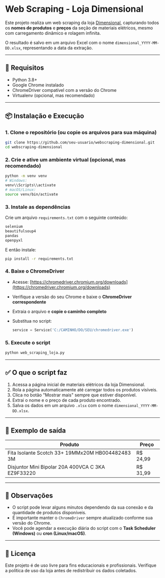 # Web Scraping - Loja Dimensional

Este projeto realiza um web scraping da loja [Dimensional](https://www.dimensional.com.br/material-eletrico), capturando todos os **nomes de produtos** e **preços** da seção de materiais elétricos, mesmo com carregamento dinâmico e rolagem infinita.

O resultado é salvo em um arquivo Excel com o nome `dimensional_YYYY-MM-DD.xlsx`, representando a data da extração.

---

## 🔧 Requisitos

* Python 3.8+
* Google Chrome instalado
* ChromeDriver compatível com a versão do Chrome
* Virtualenv (opcional, mas recomendado)

---

## 📦 Instalação e Execução

### 1. Clone o repositório (ou copie os arquivos para sua máquina)

```bash
git clone https://github.com/seu-usuario/webscraping-dimensional.git
cd webscraping-dimensional
```

### 2. Crie e ative um ambiente virtual (opcional, mas recomendado)

```bash
python -m venv venv
# Windows:
venv\\Scripts\\activate
# macOS/Linux:
source venv/bin/activate
```

### 3. Instale as dependências

Crie um arquivo `requirements.txt` com o seguinte conteúdo:

```txt
selenium
beautifulsoup4
pandas
openpyxl
```

E então instale:

```bash
pip install -r requirements.txt
```

### 4. Baixe o ChromeDriver

* Acesse: [https://chromedriver.chromium.org/downloads](https://chromedriver.chromium.org/downloads)
* Verifique a versão do seu Chrome e baixe o **ChromeDriver correspondente**
* Extraia o arquivo e **copie o caminho completo**
* Substitua no script:

  ```python
  service = Service('C:/CAMINHO/DO/SEU/chromedriver.exe')
  ```

### 5. Execute o script

```bash
python web_scraping_loja.py
```

---

## ✅ O que o script faz

1. Acessa a página inicial de materiais elétricos da loja Dimensional.
2. Rola a página automaticamente até carregar todos os produtos visíveis.
3. Clica no botão "Mostrar mais" sempre que estiver disponível.
4. Extrai o nome e o preço de cada produto encontrado.
5. Salva os dados em um arquivo `.xlsx` com o nome `dimensional_YYYY-MM-DD.xlsx`.

---

## 📝 Exemplo de saída

| Produto                                           | Preço     |
| ------------------------------------------------- | --------- |
| Fita Isolante Scotch 33+ 19MMx20M HB004482483 3M  | R\$ 24,99 |
| Disjuntor Mini Bipolar 20A 400VCA C 3KA EZ9F33220 | R\$ 31,99 |

---

## 📌 Observações

* O script pode levar alguns minutos dependendo da sua conexão e da quantidade de produtos disponíveis.
* É importante manter o `ChromeDriver` sempre atualizado conforme sua versão do Chrome.
* Você pode agendar a execução diária do script com o **Task Scheduler (Windows)** ou **cron (Linux/macOS)**.

---

## 📄 Licença

Este projeto é de uso livre para fins educacionais e profissionais. Verifique a política de uso da loja antes de redistribuir os dados coletados.
